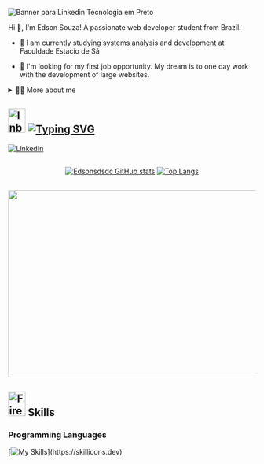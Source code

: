 ![Banner para Linkedin Tecnologia em Preto](https://github.com/user-attachments/assets/d5c194ec-419d-4c78-a371-d31ea3a5e411)

<!--título-->
<div>
</div>

<!-- Presentation -->
<p>
  Hi 👋, I'm Edson Souza! A passionate web developer student from Brazil.

  - 🌱 I am currently studying systems analysis and development at Faculdade Estacio de Sá

  - 🔭 I'm looking for my first job opportunity. My dream is to one day work with the development of large websites.
</p>

<!-- Dropdown -->
<details>
  <summary>👨‍💻 More about me</summary>

  - 💬 I am 23 years old, currently living in Brazil.

</details>

## <img src="https://raw.githubusercontent.com/Tarikul-Islam-Anik/Telegram-Animated-Emojis/main/Objects/Inbox%20Tray.webp" alt="Inbox Tray" width="35" height="50" /> [![Typing SVG](https://readme-typing-svg.demolab.com?font=Fira+Code&weight=500&size=25&pause=1000&color=F7F7F7&vCenter=true&multiline=true&random=true&width=435&lines=Contact)](https://git.io/typing-svg)
<!-- Links -->
[![LinkedIn](https://img.shields.io/badge/LinkedIn-0077B5?style=for-the-badge&logo=linkedin&logoColor=white)](https://www.linkedin.com/in/edson-souza-dos-santos-da-costa-246520215/)

##
<!-- GithubStats -->
<div align="center">
  
[![Edsonsdsdc GitHub stats](https://github-readme-stats.vercel.app/api?username=Edsonsdsdc&theme=darcula&show_icons=true)](https://github.com/anuraghazra/github-readme-stats)
[![Top Langs](https://github-readme-stats.vercel.app/api/top-langs/?username=Edsonsdsdc&theme=darcula)](https://github.com/Edsonsdsdc/github-readme-stats)

</div>

##

<!-- GIF -->
<p>
<img src="https://media2.giphy.com/media/v1.Y2lkPTc5MGI3NjExcDJjNDd2aWpsaWdhbzR6YnRqNXpzd2R6bHk5eGJ1MmM1Y3R2czhpaSZlcD12MV9pbnRlcm5hbF9naWZfYnlfaWQmY3Q9Zw/eHLql3sQLamRO/giphy.gif" width="1000" height="380" frameBorder="0" class="giphy-embed" allowFullScreen>
</p>

## <img src="https://raw.githubusercontent.com/Tarikul-Islam-Anik/Telegram-Animated-Emojis/main/Animals%20and%20Nature/Fire.webp" alt="Fire" width="35" height="50" /> Skills
<!-- Skills: Programming Languages -->
  <div style="flex-basis: 48%;">
    <h3>Programming Languages</h3>
    
  [![My Skills](https://skillicons.dev/icons?i=js,html,css,)](https://skillicons.dev)
  
</div>


  
  

